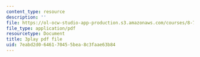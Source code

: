 ```yaml
---
content_type: resource
description: ''
file: https://ol-ocw-studio-app-production.s3.amazonaws.com/courses/8-701-introduction-to-nuclear-and-particle-physics-fall-2020/7eabd2d0646170455bea8c3faae63b84_B53W30-GJ10.pdf
file_type: application/pdf
resourcetype: Document
title: 3play pdf file
uid: 7eabd2d0-6461-7045-5bea-8c3faae63b84
---
```

